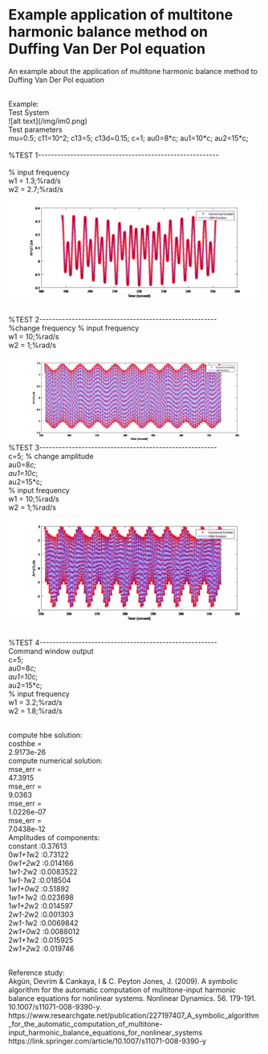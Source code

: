 # Example application of multitone harmonic balance method on Duffing Van Der Pol equation
An example about the application of multitone harmonic balance method to Duffing Van Der Pol equation
<br />

<br />
Example:
<br />
Test System
<br />
![alt text](/img/im0.png)
<br />
Test parameters
<br />
mu=0.5; c11=10^2; c13=5; c13d=0.15;
c=1;
au0=8*c;
au1=10*c;
au2=15*c;
<br />
<br />%TEST 1--------------------------------------------------------
<br />
<br />%   input frequency
<br />w1 = 1.3;%rad/s
<br />w2 = 2.7;%rad/s

![alt text](/img/im1.png)

<br />%TEST 2-------------------------------------------------------
<br />%change frequency
%   input frequency
<br />w1 = 10;%rad/s
<br />w2 = 1;%rad/s

![alt text](/img/im2.png)
<br />%TEST 3-------------------------------------------------------
<br />c=5; % change amplitude
<br />au0=8*c;
<br />au1=10*c;
<br />au2=15*c;
<br />%   input frequency
<br />w1 = 10;%rad/s
<br />w2 = 1;%rad/s

![alt text](/img/im3.png)

<br />%TEST 4-------------------------------------------------------
<br />Command window output
<br />c=5;
<br />au0=8*c;
<br />au1=10*c;
<br />au2=15*c;
<br />%   input frequency
<br />w1 = 3.2;%rad/s
<br />w2 = 1.8;%rad/s

<br />compute hbe solution: 
<br />costhbe =
<br />   2.9173e-26
<br />compute numerical solution: 
<br />mse_err =
 <br />  47.3915
<br />mse_err =
<br />    9.0363
<br />mse_err =
<br />   1.0226e-07
<br />mse_err =
<br />   7.0438e-12
<br />Amplitudes of components:
<br />constant   :0.37613
<br />0*w1+1*w2  :0.73122
<br />0*w1+2*w2  :0.014166
<br />1*w1-2*w2  :0.0083522
<br />1*w1-1*w2  :0.018504
<br />1*w1+0*w2  :0.51892
<br />1*w1+1*w2  :0.023698
<br />1*w1+2*w2  :0.014597
<br />2*w1-2*w2  :0.001303
<br />2*w1-1*w2  :0.0069842
<br />2*w1+0*w2  :0.0088012
<br />2*w1+1*w2  :0.015925
<br />2*w1+2*w2  :0.019746

<br />
Reference study:
<br />
Akgün, Devrim & Cankaya, I & C. Peyton Jones, J. (2009). A symbolic algorithm for the automatic computation of multitone-input harmonic balance equations for nonlinear systems. Nonlinear Dynamics. 56. 179-191. 10.1007/s11071-008-9390-y. 
<br />
https://www.researchgate.net/publication/227197407_A_symbolic_algorithm_for_the_automatic_computation_of_multitone-input_harmonic_balance_equations_for_nonlinear_systems
<br />
https://link.springer.com/article/10.1007/s11071-008-9390-y
<br />
<br />

